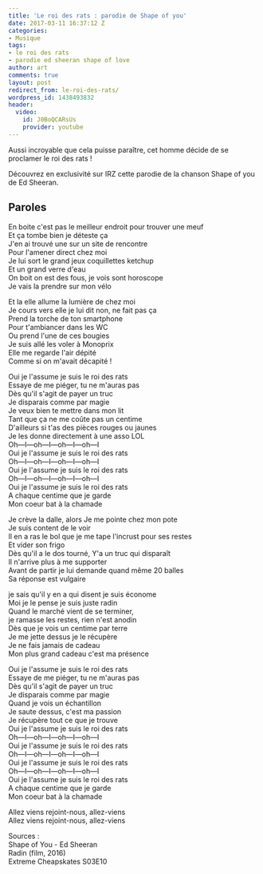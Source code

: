 ```yaml
---
title: 'Le roi des rats : parodie de Shape of you'
date: 2017-03-11 16:37:12 Z
categories:
- Musique
tags:
- le roi des rats
- parodie ed sheeran shape of love
author: art
comments: true
layout: post
redirect_from: le-roi-des-rats/
wordpress_id: 1438493832
header:
  video:
    id: J0BoQCARsUs
    provider: youtube
---
```


Aussi incroyable que cela puisse paraître, cet homme décide de se proclamer le roi des rats !  

Découvrez en exclusivité sur IRZ cette parodie de la chanson Shape of you de Ed Sheeran.  

<!-- more -->  

## Paroles  

En boite c'est pas le meilleur endroit pour trouver une meuf  
Et ça tombe bien je déteste ça  
J'en ai trouvé une sur un site de rencontre  
Pour l'amener direct chez moi  
Je lui sort le grand jeux coquillettes ketchup  
Et un grand verre d'eau  
On boit on est des fous, je vois sont horoscope  
Je vais la prendre sur mon vélo  

Et la elle allume la lumière de chez moi  
Je cours vers elle je lui dit non, ne fait pas ça  
Prend la torche de ton smartphone  
Pour t'ambiancer dans les WC  
Ou prend l'une de ces bougies  
Je suis allé les voler à Monoprix  
Elle me regarde l'air dépité  
Comme si on m'avait décapité !  

Oui je l'assume je suis le roi des rats  
Essaye de me piéger, tu ne m'auras pas  
Dès qu'il s'agit de payer un truc  
Je disparais comme par magie  
Je veux bien te mettre dans mon lit  
Tant que ça ne me coûte pas un centime  
D'ailleurs si t'as des pièces rouges ou jaunes  
Je les donne directement à une asso LOL  
Oh—I—oh—I—oh—I—oh—I  
Oui je l'assume je suis le roi des rats  
Oh—I—oh—I—oh—I—oh—I  
Oui je l'assume je suis le roi des rats  
Oh—I—oh—I—oh—I—oh—I  
Oui je l'assume je suis le roi des rats  
A chaque centime que je garde  
Mon coeur bat à la chamade  

Je crève la dalle, alors Je me pointe chez mon pote  
Je suis content de le voir  
Il en a ras le bol que je me tape l'incrust pour ses restes  
Et vider son frigo  
Dès qu'il a le dos tourné, Y'a un truc qui disparaît  
Il n'arrive plus à me supporter  
Avant de partir je lui demande quand même 20 balles  
Sa réponse est vulgaire  

je sais qu'il y en a qui disent je suis économe  
Moi je le pense je suis juste radin  
Quand le marché vient de se terminer,  
je ramasse les restes, rien n'est anodin  
Dès que je vois un centime par terre  
Je me jette dessus je le récupère  
Je ne fais jamais de cadeau  
Mon plus grand cadeau c'est ma présence  

Oui je l'assume je suis le roi des rats  
Essaye de me piéger, tu ne m'auras pas  
Dès qu'il s'agit de payer un truc  
Je disparais comme par magie  
Quand je vois un échantillon  
Je saute dessus, c'est ma passion  
Je récupère tout ce que je trouve  
Oui je l'assume je suis le roi des rats  
Oh—I—oh—I—oh—I—oh—I  
Oui je l'assume je suis le roi des rats  
Oh—I—oh—I—oh—I—oh—I  
Oui je l'assume je suis le roi des rats  
Oh—I—oh—I—oh—I—oh—I  
Oui je l'assume je suis le roi des rats  
A chaque centime que je garde  
Mon coeur bat à la chamade  

Allez viens rejoint-nous, allez-viens  
Allez viens rejoint-nous, allez-viens  

Sources :  
Shape of You - Ed Sheeran  
Radin (film, 2016)  
Extreme Cheapskates S03E10  
